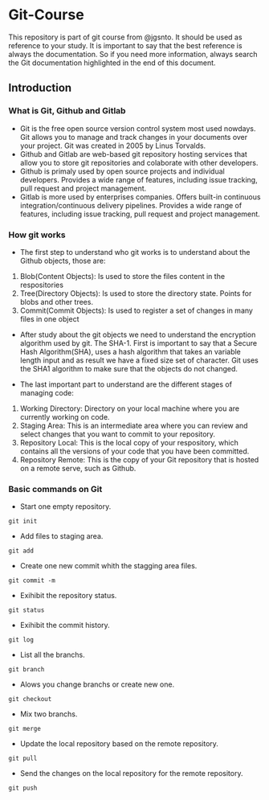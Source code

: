 # Git-Course
This repository is part of git course from @jgsnto. It should be used as reference to your study. It is important to say that the best reference is always the documentation. So if you need more information, always search the Git documentation highlighted in the end of this document.

## Introduction

### What is Git, Github and Gitlab

- Git is the free open source version control system most used nowdays. Git allows you to manage and track changes in your documents over your project. Git was created in 2005 by Linus Torvalds. 
- Github and Gitlab are web-based git repository hosting services that allow you to store git repositories and colaborate with other developers. 
- Github is primaly used by open source projects and individual developers. Provides a wide range of features, including issue tracking, pull request and project management. 
- Gitlab is more used by enterprises companies. Offers built-in continuous integration/continuous delivery pipelines. Provides a wide range of features, including issue tracking, pull request and project management. 

### How git works

- The first step to understand who git works is to understand about the Github objects, those are:
1. Blob(Content Objects): Is used to store the files content in the respositories
2. Tree(Directory Objects): Is used to store the directory state. Points for blobs and other trees. 
3. Commit(Commit Objects): Is used to register a set of changes in many files in one object 

- After study about the git objects we need to understand the encryption algorithm used by git. The SHA-1. First is important to say that a Secure Hash Algorithm(SHA), uses a hash algorithm that takes an variable length input and as result we have a fixed size set of character. Git uses the SHA1 algorithm to make sure that the objects do not changed.

- The last important part to understand are the different stages of managing code: 
1. Working Directory: Directory on your local machine where you are currently working on code.
2. Staging Area: This is an intermediate area where you can review and select changes that you want to commit to your repository.
3. Repository Local: This is the local copy of your respository, which contains all the versions of your code that you have been committed. 
4. Repository Remote: This is the copy of your Git repository that is hosted on a remote serve, such as Github. 

### Basic commands on Git
- Start one empty repository.
```
git init 
```
- Add files to staging area.
```
git add
```
- Create one new commit whith the stagging area files.
```
git commit -m 
```
- Exihibit the repository status. 
```
git status
```
- Exihibit the commit history. 
```
git log
```
- List all the branchs.
```
git branch
```
- Alows you change branchs or create new one.
```
git checkout 
```
- Mix two branchs.
```
git merge
```
- Update the local repository based on the remote repository.
```
git pull
```
- Send the changes on the local repository for the remote repository.
```
git push
```

